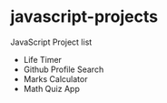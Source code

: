 # javascript-projects

JavaScript Project list

- Life Timer
- Github Profile Search
- Marks Calculator
- Math Quiz App
